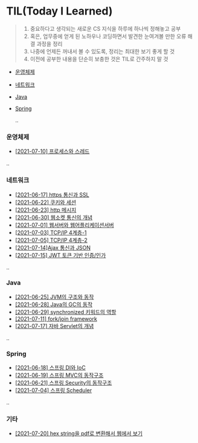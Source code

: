 # TIL(Today I Learned) 

> 1. 중요하다고 생각되는 새로운 CS 지식을 하루에 하나씩 정해놓고 공부
> 2. 혹은, 업무중에 얻게 된 노하우나 코딩하면서 발견한 눈여겨볼 만한 오류 해결 과정을 정리
> 3. 나중에 언제든 꺼내서 볼 수 있도록, 정리는 최대한 보기 좋게 할 것
> 4. 이전에 공부한 내용을 단순히 보충한 것은 TIL로 간주하지 말 것



- [운영체제](#운영체제)
- [네트워크](#네트워크)   
- [Java](#Java)
- [Spring](#Spring)

  .. 

### 운영체제

- [[2021-07-10] 프로세스와 스레드](https://github.com/junu0516/mytil/blob/main/Operating_System/프로세스와_스레드.md)

..

### 네트워크
- [[2021-06-17] https 통신과 SSL](https://github.com/junu0516/mytil/blob/main/Network/Https%20%ED%86%B5%EC%8B%A0.md)
- [[2021-06-22] 쿠키와 세션](https://github.com/junu0516/mytil/blob/main/Network/쿠키와_세션.md)
- [[2021-06-23] http 메시지](https://github.com/junu0516/mytil/blob/main/Network/Http메시지.md)
- [[2021-06-30] 웹소켓 통신의 개념](https://github.com/junu0516/mytil/blob/main/Network/웹소켓_통신.md)
- [[2021-07-01] 웹서버와 웹어플리케이션서버](https://github.com/junu0516/mytil/blob/main/Network/WS와WAS.md)
- [[2021-07-03] TCP/IP 4계층-1](https://github.com/junu0516/mytil/blob/main/Network/TCP_IP_4계층.md)
- [[2021-07-05] TCP/IP 4계층-2](https://github.com/junu0516/mytil/blob/main/Network/TCP_IP_4계층2.md)
- [[2021-07-14]Ajax 통신과 JSON](https://github.com/junu0516/mytil/blob/main/Network/Ajax_JSON.md)
- [[2021-07-15] JWT 토큰 기반 인증/인가](https://github.com/junu0516/mytil/blob/main/Network/JWT.md)

..

### Java

- [[2021-06-25] JVM의 구조와 동작](https://github.com/junu0516/mytil/blob/main/Java/JVM의_구조와_동작.md)
- [[2021-06-28] Java의 GC의 동작](https://github.com/junu0516/mytil/blob/main/Java/Java의_GC의_동작.md)
- [[2021-06-29] synchronized 키워드의 역할](https://github.com/junu0516/mytil/blob/main/Java/synchronized.md)
- [[2021-07-11] fork/join framework](https://github.com/junu0516/mytil/blob/main/Java/fork_join_framework.md)
- [[2021-07-17] 자바 Servlet의 개념](https://github.com/junu0516/mytil/blob/main/Java/servlet.md)    

..

### Spring

- [[2021-06-18] 스프링 DI와 IoC](https://github.com/junu0516/mytil/blob/main/Spring/스프링에서의_DI와_IoC.md)
- [[2021-06-19] 스프링 MVC의 동작구조](https://github.com/junu0516/mytil/blob/main/Spring/Spring_MVC%EC%9D%98_%EB%8F%99%EC%9E%91%EA%B5%AC%EC%A1%B0.md)
- [[2021-06-21] 스프링 Security의 동작구조](https://github.com/junu0516/mytil/blob/main/Spring/Spring_Security_의_동작구조.md)
- [[2021-07-04] 스프링 Scheduler](https://github.com/junu0516/mytil/blob/main/Spring/Spring_Scheduler.md)

..

### 기타

- [[2021-07-20] hex string을 pdf로 변환해서 웹에서 보기](https://github.com/junu0516/mytil/blob/main/etc/hex_to_pdf.md)

